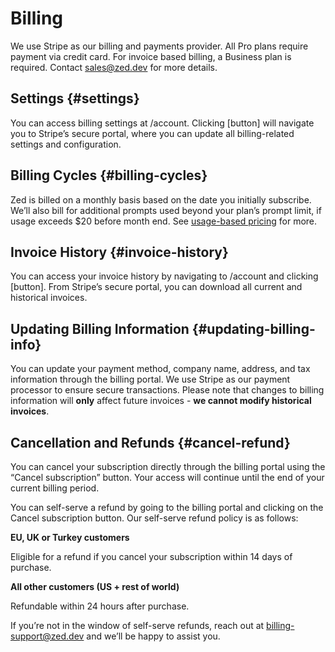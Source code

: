 # Billing

We use Stripe as our billing and payments provider. All Pro plans require payment via credit card. For invoice based billing, a Business plan is required. Contact sales@zed.dev for more details.

## Settings {#settings}

You can access billing settings at /account. Clicking [button] will navigate you to Stripe’s secure portal, where you can update all billing-related settings and configuration.

## Billing Cycles {#billing-cycles}

Zed is billed on a monthly basis based on the date you initially subscribe. We’ll also bill for additional prompts used beyond your plan’s prompt limit, if usage exceeds $20 before month end. See [usage-based pricing](./plans-and-usage.md#ubp) for more.

## Invoice History {#invoice-history}

You can access your invoice history by navigating to /account and clicking [button]. From Stripe’s secure portal, you can download all current and historical invoices.

## Updating Billing Information {#updating-billing-info}

You can update your payment method, company name, address, and tax information through the billing portal. We use Stripe as our payment processor to ensure secure transactions. Please note that changes to billing information will **only** affect future invoices - **we cannot modify historical invoices**.

## Cancellation and Refunds {#cancel-refund}

You can cancel your subscription directly through the billing portal using the “Cancel subscription” button. Your access will continue until the end of your current billing period.

You can self-serve a refund by going to the billing portal and clicking on the Cancel subscription button. Our self-serve refund policy is as follows:

**EU, UK or Turkey customers**

Eligible for a refund if you cancel your subscription within 14 days of purchase.

**All other customers (US + rest of world)**

Refundable within 24 hours after purchase.

If you’re not in the window of self-serve refunds, reach out at billing-support@zed.dev and we’ll be happy to assist you.
